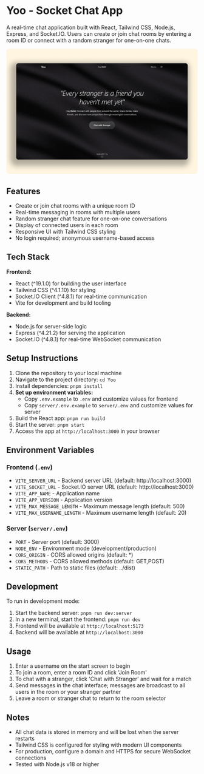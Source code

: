 # Yoo - Socket Chat App

A real-time chat application built with React, Tailwind CSS, Node.js, Express, and Socket.IO. Users can create or join chat rooms by entering a room ID or connect with a random stranger for one-on-one chats.

![Yoo Chat App Mockup](public/yoo-mockup.png)

## Features

- Create or join chat rooms with a unique room ID
- Real-time messaging in rooms with multiple users
- Random stranger chat feature for one-on-one conversations
- Display of connected users in each room
- Responsive UI with Tailwind CSS styling
- No login required; anonymous username-based access

## Tech Stack

**Frontend:**
- React (^19.1.0) for building the user interface
- Tailwind CSS (^4.1.10) for styling
- Socket.IO Client (^4.8.1) for real-time communication
- Vite for development and build tooling

**Backend:**
- Node.js for server-side logic
- Express (^4.21.2) for serving the application
- Socket.IO (^4.8.1) for real-time WebSocket communication

## Setup Instructions

1. Clone the repository to your local machine
2. Navigate to the project directory: `cd Yoo`
3. Install dependencies: `pnpm install`
4. **Set up environment variables:**
   - Copy `.env.example` to `.env` and customize values for frontend
   - Copy `server/.env.example` to `server/.env` and customize values for server
5. Build the React app: `pnpm run build`
6. Start the server: `pnpm start`
7. Access the app at `http://localhost:3000` in your browser

## Environment Variables

### Frontend (`.env`)
- `VITE_SERVER_URL` - Backend server URL (default: http://localhost:3000)
- `VITE_SOCKET_URL` - Socket.IO server URL (default: http://localhost:3000)
- `VITE_APP_NAME` - Application name
- `VITE_APP_VERSION` - Application version
- `VITE_MAX_MESSAGE_LENGTH` - Maximum message length (default: 500)
- `VITE_MAX_USERNAME_LENGTH` - Maximum username length (default: 20)

### Server (`server/.env`)
- `PORT` - Server port (default: 3000)
- `NODE_ENV` - Environment mode (development/production)
- `CORS_ORIGIN` - CORS allowed origins (default: *)
- `CORS_METHODS` - CORS allowed methods (default: GET,POST)
- `STATIC_PATH` - Path to static files (default: ../dist)

## Development

To run in development mode:

1. Start the backend server: `pnpm run dev:server`
2. In a new terminal, start the frontend: `pnpm run dev`
3. Frontend will be available at `http://localhost:5173`
4. Backend will be available at `http://localhost:3000`

## Usage

1. Enter a username on the start screen to begin
2. To join a room, enter a room ID and click 'Join Room'
3. To chat with a stranger, click 'Chat with Stranger' and wait for a match
4. Send messages in the chat interface; messages are broadcast to all users in the room or your stranger partner
5. Leave a room or stranger chat to return to the room selector

## Notes

- All chat data is stored in memory and will be lost when the server restarts
- Tailwind CSS is configured for styling with modern UI components
- For production, configure a domain and HTTPS for secure WebSocket connections
- Tested with Node.js v18 or higher